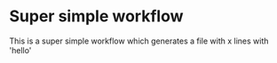 # Super simple workflow

This is a super simple workflow which generates a file with x lines with 'hello'
